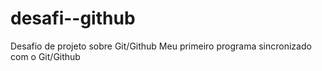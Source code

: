 # desafi--github
Desafio de projeto sobre Git/Github
Meu primeiro programa sincronizado com o Git/Github

